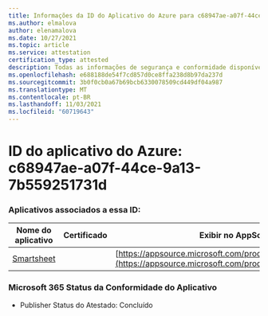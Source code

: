 ```yaml
---
title: Informações da ID do Aplicativo do Azure para c68947ae-a07f-44ce-9a13-7b559251731d
ms.author: elmalova
author: elenamalova
ms.date: 10/27/2021
ms.topic: article
ms.service: attestation
certification_type: attested
description: Todas as informações de segurança e conformidade disponíveis para c68947ae-a07f-44ce-9a13-7b559251731d.
ms.openlocfilehash: e688188de54f7cd857d0ce8ffa238d8b97da237d
ms.sourcegitcommit: 3b0f0cb0a67b69bcb6330078509cd449df04a987
ms.translationtype: MT
ms.contentlocale: pt-BR
ms.lasthandoff: 11/03/2021
ms.locfileid: "60719643"
---
```

# <a name="azure-app-id-c68947ae-a07f-44ce-9a13-7b559251731d"></a>ID do aplicativo do Azure: c68947ae-a07f-44ce-9a13-7b559251731d


### <a name="apps-associated-with-this-id"></a>Aplicativos associados a essa ID:
| **Nome do aplicativo** | **Certificado** | **Exibir no AppSource** |
|--------------|---------------|-----------------------|
| [Smartsheet](https://docs.microsoft.com/microsoft-365-app-certification/forward/WA104380975) |  | [https://appsource.microsoft.com/product/office/WA104380975](https://appsource.microsoft.com/product/office/WA104380975) |

### <a name="microsoft-365-app-compliance-status"></a>Microsoft 365 Status da Conformidade do Aplicativo
- Publisher Status do Atestado: Concluído
